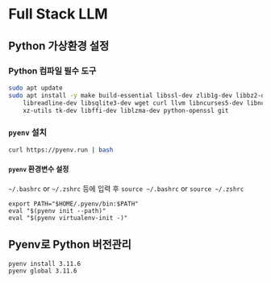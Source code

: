 # Full Stack LLM

## Python 가상환경 설정

### Python 컴파일 필수 도구

```bash
sudo apt update
sudo apt install -y make build-essential libssl-dev zlib1g-dev libbz2-dev \
    libreadline-dev libsqlite3-dev wget curl llvm libncurses5-dev libncursesw5-dev \
    xz-utils tk-dev libffi-dev liblzma-dev python-openssl git
```

### `pyenv` 설치

```bash
curl https://pyenv.run | bash
```

#### `pyenv` 환경변수 설정

`~/.bashrc` or `~/.zshrc` 등에 입력 후 `source ~/.bashrc` or `source ~/.zshrc`

```shell
export PATH="$HOME/.pyenv/bin:$PATH"
eval "$(pyenv init --path)"
eval "$(pyenv virtualenv-init -)"
```

## Pyenv로 Python 버전관리

```bash
pyenv install 3.11.6
pyenv global 3.11.6
```

